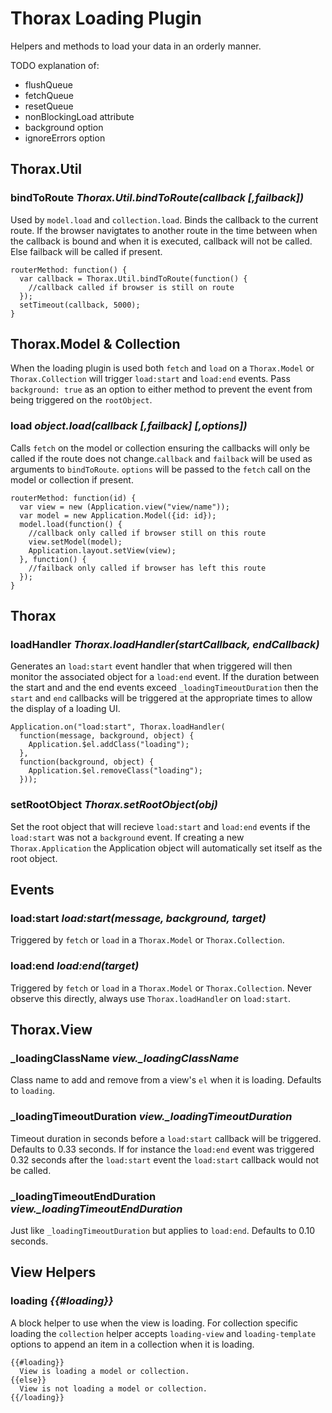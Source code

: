 Thorax Loading Plugin
=====================

Helpers and methods to load your data in an orderly manner.

TODO explanation of:
  - flushQueue
  - fetchQueue
  - resetQueue
  - nonBlockingLoad attribute
  - background option
  - ignoreErrors option

## Thorax.Util

### bindToRoute *Thorax.Util.bindToRoute(callback [,failback])*

Used by `model.load` and `collection.load`. Binds the callback to the current route. If the browser navigtates to another route in the time between when the callback is bound and when it is executed, callback will not be called. Else failback will be called if present.

    routerMethod: function() {
      var callback = Thorax.Util.bindToRoute(function() {
        //callback called if browser is still on route
      });
      setTimeout(callback, 5000);
    }

## Thorax.Model & Collection

When the loading plugin is used both `fetch` and `load` on a `Thorax.Model` or `Thorax.Collection` will trigger `load:start` and `load:end` events. Pass `background: true` as an option to either method to prevent the event from being triggered on the `rootObject`.

### load *object.load(callback [,failback] [,options])*

Calls `fetch` on the model or collection ensuring the callbacks will only be called if the route does not change.`callback` and `failback` will be used as arguments to `bindToRoute`. `options` will be passed to the `fetch` call on the model or collection if present.

    routerMethod: function(id) {
      var view = new (Application.view("view/name"));
      var model = new Application.Model({id: id});
      model.load(function() {
        //callback only called if browser still on this route
        view.setModel(model);
        Application.layout.setView(view);
      }, function() {
        //failback only called if browser has left this route
      });
    }

## Thorax

### loadHandler *Thorax.loadHandler(startCallback, endCallback)*

Generates an `load:start` event handler that when triggered will then monitor the associated object for a `load:end` event. If the duration between the start and and the end events exceed `_loadingTimeoutDuration` then the `start` and `end` callbacks will be triggered at the appropriate times to allow the display of a loading UI.

    Application.on("load:start", Thorax.loadHandler(
      function(message, background, object) {
        Application.$el.addClass("loading");
      },
      function(background, object) {
        Application.$el.removeClass("loading");
      }));

### setRootObject *Thorax.setRootObject(obj)*

Set the root object that will recieve `load:start` and `load:end` events if the `load:start` was not a `background` event. If creating a new `Thorax.Application` the Application object will automatically set itself as the root object.

## Events

### load:start *load:start(message, background, target)*

Triggered by `fetch` or `load` in a `Thorax.Model` or `Thorax.Collection`.

### load:end *load:end(target)*

Triggered by `fetch` or `load` in a `Thorax.Model` or `Thorax.Collection`. Never observe this directly, always use `Thorax.loadHandler` on `load:start`.

## Thorax.View

### _loadingClassName *view._loadingClassName*

Class name to add and remove from a view's `el` when it is loading. Defaults to `loading`.

### _loadingTimeoutDuration *view._loadingTimeoutDuration*

Timeout duration in seconds before a `load:start` callback will be triggered. Defaults to 0.33 seconds. If for instance the `load:end` event was triggered 0.32 seconds after the `load:start` event the `load:start` callback would not be called.

### _loadingTimeoutEndDuration *view._loadingTimeoutEndDuration*

Just like `_loadingTimeoutDuration` but applies to `load:end`. Defaults to 0.10 seconds.

## View Helpers

### loading *{{#loading}}*

A block helper to use when the view is loading. For collection specific loading the `collection` helper accepts `loading-view` and `loading-template` options to append an item in a collection when it is loading.

    {{#loading}}
      View is loading a model or collection.
    {{else}}
      View is not loading a model or collection.
    {{/loading}}



